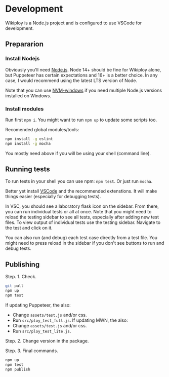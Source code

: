 Development
==========================

Wikiploy is a Node.js project and is configured to use VSCode for development.

## Prepararion

### Install Nodejs
Obviously you'll need [Node.js](https://nodejs.org/en).
Node 14+ should be fine for Wikiploy alone, but Puppeteer has certain expectations and 16+ is a better choice. In any case, I would recommend using the latest LTS version of Node.

Note that you can use [NVM-windows](https://github.com/coreybutler/nvm-windows) if you need multiple Node.js versions installed on Windows.

### Install modules
Run first `npm i`.
You might want to run `npm up` to update some scripts too.

Recomended global modules/tools:
```bash
npm install -g eslint
npm install -g mocha
```
You mostly need above if you will be using your shell (command line).

## Running tests
To run tests in your shell you can use npm: `npm test`. Or just run `mocha`.

Better yet install [VSCode](https://code.visualstudio.com/download) and the recommended extenstions. It will make things easier (especially for debugging tests).

In VSC, you should see a laboratory flask icon on the sidebar. From there, you can run individual tests or all at once.
Note that you might need to reload the testing sidebar to see all tests, especially after adding new test files.
To view output of individual tests use the testing sidebar. Navigate to the test and click on it.

You can also run (and debug) each test case directly from a test file. You might need to press reload in the sidebar if you don't see buttons to run and debug tests.

## Publishing

Step. 1. Check.
```bash
git pull
npm up
npm test
```
If updating Puppeteer, the also:
 - Change `assets/test.js` and/or css.
 - Run `src/ploy_test_full.js`.
If updating MWN, the also:
 - Change `assets/test.js` and/or css.
 - Run `src/ploy_test_lite.js`.

Step. 2. Change version in the package.

Step. 3. Final commands.
```bash
npm up
npm test
npm publish
```
